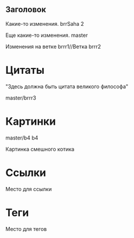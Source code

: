 ## Заголовок

Какие-то изменения. brrSaha 2

Еще какие-то изменения. master

Изменения на ветке brrr1//Ветка brrr2

# Цитаты

"Здесь должна быть цитата великого философа"

master/brrr3

# Картинки

master/b4
b4

Картинка смешного котика

# Ссылки

Место для ссылки

# Теги

Место для тегов